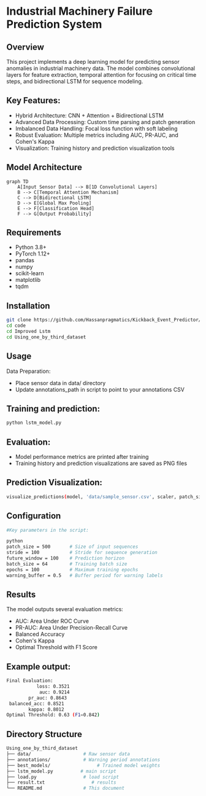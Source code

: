 # Industrial Machinery Failure Prediction System

## Overview
This project implements a deep learning model for predicting sensor anomalies in industrial machinery data. The model combines convolutional layers for feature extraction, temporal attention for focusing on critical time steps, and bidirectional LSTM for sequence modeling.

## Key Features:
- Hybrid Architecture: CNN + Attention + Bidirectional LSTM
- Advanced Data Processing: Custom time parsing and patch generation
- Imbalanced Data Handling: Focal loss function with soft labeling
- Robust Evaluation: Multiple metrics including AUC, PR-AUC, and Cohen's Kappa
- Visualization: Training history and prediction visualization tools
  
## Model Architecture
```mermaid
graph TD
    A[Input Sensor Data] --> B[1D Convolutional Layers]
    B --> C[Temporal Attention Mechanism]
    C --> D[Bidirectional LSTM]
    D --> E[Global Max Pooling]
    E --> F[Classification Head]
    F --> G[Output Probability]
```
## Requirements

- Python 3.8+
- PyTorch 1.12+
- pandas
- numpy
- scikit-learn
- matplotlib
- tqdm

## Installation
``` bash
git clone https://github.com/Hassanpragmatics/Kickback_Event_Predictor/.git
cd code
cd Improved Lstm
cd Using_one_by_third_dataset
```

## Usage

Data Preparation:
- Place sensor data in data/ directory
- Update annotations_path in script to point to your annotations CSV

## Training and prediction:
``` bash
python lstm_model.py
``` 
## Evaluation:

- Model performance metrics are printed after training
- Training history and prediction visualizations are saved as PNG files

## Prediction Visualization:

``` bash
visualize_predictions(model, 'data/sample_sensor.csv', scaler, patch_size, stride, future_window, device)
```

## Configuration

``` bash
#Key parameters in the script:

python
patch_size = 500       # Size of input sequences
stride = 100           # Stride for sequence generation
future_window = 100    # Prediction horizon
batch_size = 64        # Training batch size
epochs = 100           # Maximum training epochs
warning_buffer = 0.5   # Buffer period for warning labels
``` 

## Results
The model outputs several evaluation metrics:
- AUC: Area Under ROC Curve
- PR-AUC: Area Under Precision-Recall Curve
- Balanced Accuracy
- Cohen's Kappa
- Optimal Threshold with F1 Score

## Example output:
``` bash
Final Evaluation:
           loss: 0.3521
            auc: 0.9214
        pr_auc: 0.8643
 balanced_acc: 0.8521
        kappa: 0.8012
Optimal Threshold: 0.63 (F1=0.842)
```

## Directory Structure
``` bash
Using_one_by_third_dataset
├── data/                   # Raw sensor data
├── annotations/            # Warning period annotations
├── best_models/                 # Trained model weights
├── lstm_model.py          # main script
├── load.py                 # load script
├── result.txt                 # results
└── README.md               # This document
``` 
